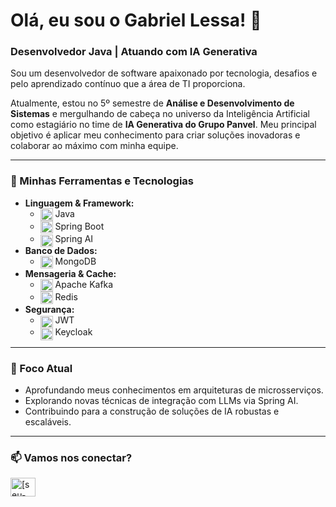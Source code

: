 
# Olá, eu sou o Gabriel Lessa! 👋

### Desenvolvedor Java | Atuando com IA Generativa

Sou um desenvolvedor de software apaixonado por tecnologia, desafios e pelo aprendizado contínuo que a área de TI proporciona.

Atualmente, estou no 5º semestre de **Análise e Desenvolvimento de Sistemas** e mergulhando de cabeça no universo da Inteligência Artificial como estagiário no time de **IA Generativa do Grupo Panvel**. Meu principal objetivo é aplicar meu conhecimento para criar soluções inovadoras e colaborar ao máximo com minha equipe.

---

### 🚀 Minhas Ferramentas e Tecnologias

- **Linguagem & Framework:**
  - <img align="center" alt="Java" height="20" src="https://cdn.jsdelivr.net/gh/devicons/devicon/icons/java/java-original.svg"> Java
  - <img align="center" alt="Spring" height="20" src="https://cdn.jsdelivr.net/gh/devicons/devicon/icons/spring/spring-original.svg"> Spring Boot
  - <img align="center" alt="Spring AI" height="20" src="https://img.shields.io/badge/Spring%20AI-white?logo=spring" style="margin-bottom: -3px;"> Spring AI
- **Banco de Dados:**
  - <img align="center" alt="MongoDB" height="20" src="https://cdn.jsdelivr.net/gh/devicons/devicon/icons/mongodb/mongodb-original.svg"> MongoDB
- **Mensageria & Cache:**
  - <img align="center" alt="Kafka" height="20" src="https://cdn.jsdelivr.net/gh/devicons/devicon/icons/apachekafka/apachekafka-original.svg"> Apache Kafka
  - <img align="center" alt="Redis" height="20" src="https://cdn.jsdelivr.net/gh/devicons/devicon/icons/redis/redis-original.svg"> Redis
- **Segurança:**
  - <img align="center" alt="JWT" height="20" src="https://img.icons8.com/?size=100&id=rHpveptSuwDz&format=png&color=000000" style="margin-bottom: -3px;"> JWT
  - <img align="center" alt="Keycloak" height="20" src="https://img.icons8.com/?size=100&id=37PBwQwtRMDZ&format=png&color=000000" style="margin-bottom: -3px;"> Keycloak

---
### 🎯 Foco Atual

- Aprofundando meus conhecimentos em arquiteturas de microsserviços.
- Explorando novas técnicas de integração com LLMs via Spring AI.
- Contribuindo para a construção de soluções de IA robustas e escaláveis.

---

### 📫 Vamos nos conectar?

<p align="left">
<a href="https://www.linkedin.com/in/gabriel-lessa-1aab21278/" target="blank"><img align="center" src="https://raw.githubusercontent.com/rahuldkjain/github-profile-readme-generator/master/src/images/icons/Social/linked-in-alt.svg" alt="[seu-linkedin](https://www.linkedin.com/in/gabriel-lessa-1aab21278/)" height="30" width="40" /></a>
